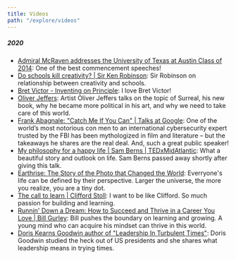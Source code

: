 ```yaml
---
title: Videos
path: "/explore/videos"
---
```


##### 2020
- [Admiral McRaven addresses the University of Texas at Austin Class of 2014](https://www.youtube.com/watch?v=yaQZFhrW0fU&list=FLrlPaGQuKQiYMqpFYyc-40A&index=30): One of the best commencement speeches!
- [Do schools kill creativity? | Sir Ken Robinson](https://www.youtube.com/watch?v=iG9CE55wbtY&list=FLrlPaGQuKQiYMqpFYyc-40A&index=42): Sir Robinson on relationship between creativity and schools.
- [Bret Victor - Inventing on Principle](https://www.youtube.com/watch?v=PUv66718DII&list=FLrlPaGQuKQiYMqpFYyc-40A&index=28): I love Bret Victor!
- [Oliver Jeffers](https://www.youtube.com/watch?v=gvgJJxUNU2Q&list=FLrlPaGQuKQiYMqpFYyc-40A&index=19): Artist Oliver Jeffers talks on the topic of Surreal, his new book, why he became more political in his art, and why we need to take care of this world.
- [Frank Abagnale: "Catch Me If You Can" | Talks at Google](https://www.youtube.com/watch?v=vsMydMDi3rI&list=FLrlPaGQuKQiYMqpFYyc-40A&index=54): One of the world’s most notorious con men to an international cybersecurity expert trusted by the FBI has been mythologized in film and literature – but the takeaways he shares are the real deal. And, such a great public speaker!
- [My philosophy for a happy life | Sam Berns | TEDxMidAtlantic](https://www.youtube.com/watch?v=36m1o-tM05g&list=FLrlPaGQuKQiYMqpFYyc-40A&index=53): What a beautiful story and outlook on life. Sam Berns passed away shortly after giving this talk.
- [Earthrise: The Story of the Photo that Changed the World](https://www.youtube.com/watch?v=BsShNeDvccc&list=FLrlPaGQuKQiYMqpFYyc-40A&index=14): Everryone's life can be defined by their perspective. Larger the universe, the more you realize, you are a tiny dot.
- [The call to learn | Clifford Stoll](https://www.youtube.com/watch?v=Gj8IA6xOpSk&list=FLrlPaGQuKQiYMqpFYyc-40A&index=5): I want to be like Clifford. So much passion for building and learning.
- [Runnin' Down a Dream: How to Succeed and Thrive in a Career You Love | Bill Gurley](https://www.youtube.com/watch?v=xmYekD6-PZ8&list=FLrlPaGQuKQiYMqpFYyc-40A&index=16): Bill pushes the boundary on learning and growing. A young mind who can acquire his mindset can thrive in this world.
- [Doris Kearns Goodwin author of "Leadership In Turbulent Times"](https://www.youtube.com/watch?v=yw1jBBdE-g8&list=FLrlPaGQuKQiYMqpFYyc-40A&index=24): Doris Goodwin studied the heck out of US presidents and she shares what leadership means in trying times.
 
